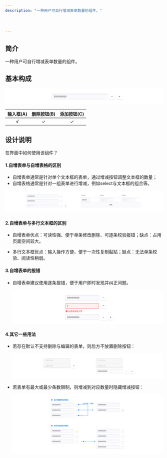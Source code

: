 ```yaml
---
description: "一种用户可自行增减表单数量的组件。"



---
```


<!--副标题具体写法见源代码模式-->

## 简介

一种用户可自行增减表单数量的组件。



## 基本构成

![](../../../images/EditableList/001.png)

| 输入框(A) | 删除按钮(B) | 添加按钮(C) |
| :-------: | :---------: | :---------: |
|     √     |      ✓      |      ✓      |





## 设计说明

在界面中如何使用该组件？



#### 1.自增表单与自增表格的区别

-  自增表单通常是针对单个文本框的表单，通过增减按钮调整文本框的数量；
-  自增表格通常是针对一组表单进行增减，例如select与文本框的组合等。

![](../../../images/EditableList/002.png)

#### 2.自增表单与多行文本框的区别

- 自增表单优点：可读性强、便于单条修改删除、可逐条校验报错；缺点：占用页面空间较大。

- 多行文本框优点：输入操作方便，便于一次性复制黏贴；缺点：无法单条校验、阅读性稍弱。

  

#### 3.自增表单的报错   

- 自增表单建议使用逐条报错，便于用户即时发现并纠正问题。

  ![](../../../images/EditableList/003.png)

#### 4.其它一些用法   

- 若存在默认不支持删除与编辑的表单，则后方不放置删除按钮：

  ![](../../../images/EditableList/004.png)

- 若表单有最大或最少条数限制，则增减到对应数量时隐藏增减按钮：

  ![](../../../images/EditableList/005.png)
